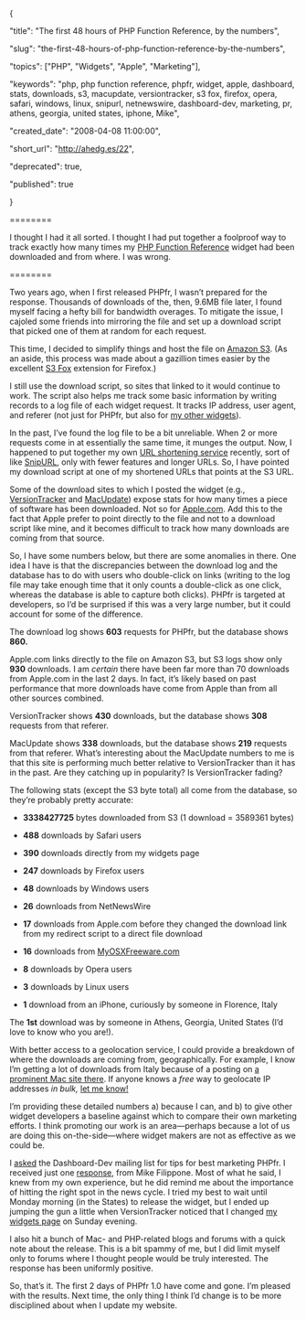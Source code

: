 {
  "title": "The first 48 hours of PHP Function Reference, by the numbers",
  "slug": "the-first-48-hours-of-php-function-reference-by-the-numbers",
  "topics": ["PHP", "Widgets", "Apple", "Marketing"],
  "keywords": "php, php function reference, phpfr, widget, apple, dashboard, stats, downloads, s3, macupdate, versiontracker, s3 fox, firefox, opera, safari, windows, linux, snipurl, netnewswire, dashboard-dev, marketing, pr, athens, georgia, united states, iphone, Mike",
  "created_date": "2008-04-08 11:00:00",
  "short_url": "http://ahedg.es/22",
  "deprecated": true,
  "published": true
}

========

I thought I had it all sorted. I thought I had put together a foolproof way to track exactly how many times my [PHP Function Reference](https://andrew.hedges.name/widgets/#phpfr) widget had been downloaded and from where. I was wrong.

========

Two years ago, when I first released PHPfr, I wasn’t prepared for the response. Thousands of downloads of the, then, 9.6MB file later, I found myself facing a hefty bill for bandwidth overages. To mitigate the issue, I cajoled some friends into mirroring the file and set up a download script that picked one of them at random for each request.

This time, I decided to simplify things and host the file on [Amazon S3](https://www.amazon.com/S3-AWS-home-page-Money/b/ref=sc_fe_l_2?ie=UTF8&node=16427261). (As an aside, this process was made about a gazillion times easier by the excellent [S3 Fox](https://addons.mozilla.org/en-US/firefox/addon/3247) extension for Firefox.)

I still use the download script, so sites that linked to it would continue to work. The script also helps me track some basic information by writing records to a log file of each widget request. It tracks IP address, user agent, and referer (not just for PHPfr, but also for [my other widgets](/widgets/)).

In the past, I’ve found the log file to be a bit unreliable. When 2 or more requests come in at essentially the same time, it munges the output. Now, I happened to put together my own [URL shortening service](https://segdeha.com/u/) recently, sort of like [SnipURL](https://snipurl.com/), only with fewer features and longer URLs. So, I have pointed my download script at one of my shortened URLs that points at the S3 URL.

Some of the download sites to which I posted the widget (e.g., [VersionTracker](https://www.versiontracker.com/dyn/moreinfo/macosx/29415) and [MacUpdate](https://www.macupdate.com/info.php/id/21082)) expose stats for how many times a piece of software has been downloaded. Not so for [Apple.com](https://www.apple.com/downloads/dashboard/developer/phpfunctionreference.html). Add this to the fact that Apple prefer to point directly to the file and not to a download script like mine, and it becomes difficult to track how many downloads are coming from that source.

So, I have some numbers below, but there are some anomalies in there. One idea I have is that the discrepancies between the download log and the database has to do with users who double-click on links (writing to the log file may take enough time that it only counts a double-click as one click, whereas the database is able to capture both clicks). PHPfr is targeted at developers, so I’d be surprised if this was a very large number, but it could account for some of the difference.

The download log shows **603** requests for PHPfr, but the database shows **860.**

Apple.com links directly to the file on Amazon S3, but S3 logs show only **930** downloads. I am _certain_ there have been far more than 70 downloads from Apple.com in the last 2 days. In fact, it’s likely based on past performance that more downloads have come from Apple than from all other sources combined.

VersionTracker shows **430** downloads, but the database shows **308** requests from that referer.

MacUpdate shows **338** downloads, but the database shows **219** requests from that referer. What’s interesting about the MacUpdate numbers to me is that this site is performing much better relative to VersionTracker than it has in the past. Are they catching up in popularity? Is VersionTracker fading?

The following stats (except the S3 byte total) all come from the database, so they’re probably pretty accurate:

* **3338427725** bytes downloaded from S3 (1 download = 3589361 bytes)
* **488** downloads by Safari users
* **390** downloads directly from my widgets page
* **247** downloads by Firefox users
* **48** downloads by Windows users
* **26** downloads from NetNewsWire
* **17** downloads from Apple.com before they changed the download link from my redirect script to a direct file download
* **16** downloads from [MyOSXFreeware.com](https://www.myosxfreeware.com/php-function-reference-10/)
* **8** downloads by Opera users
* **3** downloads by Linux users
* **1** download from an iPhone, curiously by someone in Florence, Italy

The **1st** download was by someone in Athens, Georgia, United States (I’d love to know who you are!).

With better access to a geolocation service, I could provide a breakdown of where the downloads are coming from, geographically. For example, I know I’m getting a lot of downloads from Italy because of a posting on [a prominent Mac site there](https://www.tevac.com/article.php/2008040801310163). If anyone knows a _free_ way to geolocate IP addresses _in bulk,_ [let me know!](mailto:andrew@hedges.name)

I’m providing these detailed numbers a) because I can, and b) to give other widget developers a baseline against which to compare their own marketing efforts. I think promoting our work is an area—perhaps because a lot of us are doing this on-the-side—where widget makers are not as effective as we could be.

I [asked](https://lists.apple.com/archives/dashboard-dev/2008/Mar/msg00060.html) the Dashboard-Dev mailing list for tips for best marketing PHPfr. I received just one [response](https://lists.apple.com/archives/dashboard-dev/2008/Mar/msg00061.html), from Mike Filippone. Most of what he said, I knew from my own experience, but he did remind me about the importance of hitting the right spot in the news cycle. I tried my best to wait until Monday morning (in the States) to release the widget, but I ended up jumping the gun a little when VersionTracker noticed that I changed [my widgets page](/widgets/) on Sunday evening.

I also hit a bunch of Mac- and PHP-related blogs and forums with a quick note about the release. This is a bit spammy of me, but I did limit myself only to forums where I thought people would be truly interested. The response has been uniformly positive.

So, that’s it. The first 2 days of PHPfr 1.0 have come and gone. I’m pleased with the results. Next time, the only thing I think I’d change is to be more disciplined about when I update my website.
